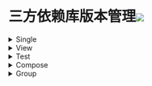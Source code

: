 # 三方依赖库版本管理[![](https://jitpack.io/v/qiushui95/LibDependencies.svg)](https://jitpack.io/#qiushui95/LibDependencies)
  
<details>  
<summary>Single</summary>  
  
>[AliOss](https://help.aliyun.com/document_detail/32043.html)(阿里云存储)  
>>implementation("com.aliyun.dpa:oss-android-sdk:2.9.13")  
  
>[AliPush](https://help.aliyun.com/document_detail/190009.html?spm=a2c4g.11174283.3.2.52eb6d163QVxjG)(阿里推送)  
>>implementation("com.aliyun.ams:alicloud-android-push:3.8.0")  
  
>[AndroidUtil](https://github.com/Blankj/AndroidUtilCode)(多功能工具包)  
>>implementation("com.blankj:utilcodex:1.31.1")  
  
>[Annotation](https://developer.android.com/jetpack/androidx/releases/annotation)(Annotation)  
>>implementation("androidx.annotation:annotation:1.5.0")  
  
>[Appcompat](https://developer.android.com/jetpack/androidx/releases/appcompat)  
>>implementation("androidx.appcompat:appcompat:1.6.1")  
  
>[Background](https://github.com/JavaNoober/BackgroundLibrary)(背景生成工具库)  
>>implementation("com.github.JavaNoober.BackgroundLibrary:libraryx:1.7.5")  
  
>[BasePopup](https://github.com/razerdp/BasePopup)(弹窗)  
>>implementation("io.github.razerdp:BasePopup:3.2.1")  
  
>[ColorKtx](https://github.com/JorgeCastilloPrz/AndroidColorX)(颜色帮助库)  
>>implementation("me.jorgecastillo:androidcolorx:0.2.0")  
  
>[Compressor](https://github.com/zetbaitsu/Compressor)(图片压缩库)  
>>implementation("id.zelory:compressor:3.0.1")  
  
>[DateTimePicker](https://github.com/loperSeven/DateTimePicker)(时间选择器)  
>>implementation("com.github.loperSeven:DateTimePicker:0.6.2")  
  
>[EasyFloat](https://github.com/princekin-f/EasyFloat)(悬浮窗)  
>>implementation("com.github.princekin-f:EasyFloat:2.0.4")  
  
>[Exif](https://developer.android.com/jetpack/androidx/releases/exifinterface)(图片信息)  
>>implementation("androidx.exifinterface:exifinterface:1.3.6")  
  
>[FlowExt](https://github.com/hoc081098/FlowExt)(Flow扩展)  
>>implementation("io.github.hoc081098:FlowExt-jvm:0.5.0")  
  
>[IpUtils](https://github.com/seancfoley/IPAddress)(IP帮助类)  
>>implementation("com.github.seancfoley:ipaddress:5.4.0")  
  
>[JodaTime](https://github.com/JodaOrg/joda-time)(时间处理库)  
>>implementation("joda-time:joda-time:2.12.2")  
  
>[LeakCanary](https://square.github.io/leakcanary/getting_started/)(内存泄露监控)  
>>implementation("com.squareup.leakcanary:leakcanary-android:2.10")  
  
>[MavenPublish](https://github.com/vanniktech/gradle-maven-publish-plugin)(Maven上传)  
>>implementation("com.vanniktech:gradle-maven-publish-plugin:0.24.0")  
  
>[Mmkv](https://github.com/Tencent/MMKV/blob/master/README_CN.md)(持久KV数据存储)  
>>implementation("com.tencent:mmkv-static:1.2.15")  
  
>[Paging](https://developer.android.com/jetpack/androidx/releases/paging)(分页请求)  
>>implementation("androidx.paging:paging-runtime-ktx:3.1.1")  
  
>[PanelSwitch](https://github.com/DSAppTeam/PanelSwitchHelper)(聊天键盘优化)  
>>implementation("com.github.DSAppTeam:PanelSwitchHelper:v1.5.2")  
  
>[Profiler](https://github.com/itkacher/OkHttpProfiler)(AS OkHttp 拦截器)  
>>implementation("com.localebro:okhttpprofiler:1.0.8")  
  
>[QrScanner](https://github.com/jenly1314/ZXingLite)(二维码扫描)  
>>implementation("com.github.jenly1314:zxing-lite:2.3.0")  
  
>[Serialization](https://github.com/Kotlin/kotlinx.serialization)(Json序列化)  
>>implementation("org.jetbrains.kotlinx:kotlinx-serialization-json:1.4.1")  
  
>[SoftEvent](https://github.com/liangjingkanji/soft-input-event)(软键盘事件)  
>>implementation("com.github.liangjingkanji:soft-input-event:1.0.9")  
  
>[Startup](https://github.com/qiushui95/AndroidInitializer)(app启动初始化)  
>>implementation("com.github.qiushui95:AndroidInitializer:1.0.9")  
  
>[Store](https://github.com/dropbox/Store)(多数据源)  
>>implementation("com.dropbox.mobile.store:store4:4.0.5")  
  
>[VasDolly](https://github.com/Tencent/VasDolly)(多渠道打包)  
>>implementation("com.tencent.vasdolly:helper:3.0.6")  
  
>[WeChat](https://developers.weixin.qq.com/doc/oplatform/Mobile_App/Resource_Center_Homepage.html)(微信开发Sdk)  
>>implementation("com.tencent.mm.opensdk:wechat-sdk-android-without-mta:6.8.0")  
  
>[XCrash](https://github.com/iqiyi/xCrash/blob/master/README.zh-CN.md)(奔溃日志收集)  
>>implementation("com.iqiyi.xcrash:xcrash-android-lib:3.1.0")  
  
>[XPopup](https://github.com/li-xiaojun/XPopup)(弹窗)  
>>implementation("com.github.li-xiaojun:XPopup:2.9.19")  
  
>[XXPermissions](https://github.com/getActivity/XXPermissions)(权限请求)  
>>implementation("com.github.getActivity:XXPermissions:16.6")  
  
>[Zip4J](https://github.com/srikanth-lingala/zip4j)(zip压缩相关)  
>>implementation("net.lingala.zip4j:zip4j:2.11.4")  
  
</details>  
  
<details>  
<summary>View</summary>  
  
>[AgentWeb](https://github.com/Justson/AgentWeb)(浏览器)  
>>implementation("com.github.Justson.AgentWeb:agentweb-core:v5.0.6-androidx")  
  
>[BannerView](https://github.com/xiaohaibin/XBanner/tree/androidX)(轮播控件)  
>>implementation("com.github.xiaohaibin:XBanner:androidx_v1.2.8")  
  
>[BlurView](https://github.com/Dimezis/BlurView)(高斯模糊)  
>>implementation("com.github.Dimezis:BlurView:version-2.0.3")  
  
>[BottomNavigation](https://github.com/Ashok-Varma/BottomNavigation)(底部导航)  
>>implementation("com.ashokvarma.android:bottom-navigation-bar:2.2.0")  
  
>[BottomTab](https://github.com/tyzlmjj/PagerBottomTabStrip)(底部导航)  
>>implementation("me.majiajie:pager-bottom-tab-strip:2.4.0")  
  
>[ConstraintLayout](https://developer.android.com/jetpack/androidx/releases/constraintlayout)(约束布局)  
>>implementation("androidx.constraintlayout:constraintlayout:2.1.4")  
  
>[CornerView](https://github.com/csdn-mobile/RoundView)(圆角控件)  
>>implementation("io.github.csdn-mobile:RoundView:1.8.0")  
  
>[DotsIndicator](https://github.com/tommybuonomo/dotsindicator)(指示器控件)  
>>implementation("com.tbuonomo:dotsindicator:4.3")  
  
>[FlexBox](https://github.com/google/flexbox-layout)(流式布局)  
>>implementation("com.google.android.flexbox:flexbox:3.0.0")  
  
>[FormatterEdit](https://github.com/dkzwm/FormatEditText)(输入格式化控件)  
>>implementation("com.github.dkzwm:fet-core:0.2.1")  
  
>[LottieView](https://github.com/airbnb/lottie-android)(动画框架)  
>>implementation("com.airbnb.android:lottie:5.2.0")  
  
>[Material](https://github.com/material-components/material-components-android)  
>>implementation("com.google.android.material:material:1.8.0")  
  
>[PdfViewer](https://github.com/barteksc/AndroidPdfViewer)(pdf查看)  
>>implementation("com.github.mhiew:android-pdf-viewer:3.2.0-beta.3")  
  
>[PhotoView](https://github.com/Baseflow/PhotoView)(图片预览)  
>>implementation("com.github.chrisbanes:PhotoView:2.3.0")  
  
>[PinView](https://github.com/ChaosLeung/PinView)(密码输入框)  
>>implementation("io.github.chaosleung:pinview:1.4.4")  
  
>[RecyclerView](https://developer.android.com/jetpack/androidx/releases/recyclerview)  
>>implementation("androidx.recyclerview:recyclerview:1.3.0-rc01")  
  
>[RecyclerViewDivider](https://github.com/fondesa/recycler-view-divider)(RecyclerView分割线)  
>>implementation("com.github.fondesa:recycler-view-divider:3.6.0")  
  
>[RecyclerViewSnap](https://github.com/rubensousa/GravitySnapHelper)(RecyclerView分割线)  
>>implementation("com.github.rubensousa:gravitysnaphelper:2.2.2")  
  
>[ScrollContainer](https://github.com/donkingliang/ConsecutiveScroller)(嵌套滑动组件)  
>>implementation("com.github.donkingliang:ConsecutiveScroller:4.6.4")  
  
>[SmartRefreshLayout](https://github.com/scwang90/SmartRefreshLayout)(下拉刷新控件)  
>>implementation("io.github.scwang90:refresh-footer-classics:2.0.5")  
>>implementation("io.github.scwang90:refresh-header-classics:2.0.5")  
>>implementation("io.github.scwang90:refresh-layout-kernel:2.0.5")  
>>implementation("io.github.scwang90:refresh-header-two-level:2.0.5")  
  
>[SwipeRefreshLayout](https://developer.android.com/jetpack/androidx/releases/swiperefreshlayout)(下拉刷新控件)  
>>implementation("androidx.swiperefreshlayout:swiperefreshlayout:1.2.0-alpha01")  
  
>[SwitchButton](https://github.com/kyleduo/SwitchButton)(开关按钮)  
>>implementation("com.kyleduo.switchbutton:library:2.1.0")  
  
>[TabLayout](https://github.com/angcyo/DslTabLayout)  
>>implementation("com.github.angcyo.DslTablayout:TabLayout:3.5.3")  
>>implementation("com.github.angcyo.DslTablayout:ViewPager1Delegate:3.5.3")  
>>implementation("com.github.angcyo.DslTablayout:ViewPager2Delegate:3.5.3")  
  
>[ViewPager2](https://developer.android.com/jetpack/androidx/releases/viewpager2)  
>>implementation("androidx.viewpager2:viewpager2:1.1.0-beta01")  
  
</details>  
  
<details>  
<summary>Test</summary>  
  
>[Espresso](https://mvnrepository.com/artifact/androidx.test.espresso/espresso-core)(UI自动化测试)  
>>androidTestImplementation("androidx.test.espresso:espresso-core:3.5.1")  
  
>[Junit](https://mvnrepository.com/artifact/org.junit.jupiter/junit-jupiter)(单元测试)  
>>testImplementation("org.junit.jupiter:junit-jupiter:5.9.2")  
  
>[JunitExt](https://mvnrepository.com/artifact/androidx.test.ext/junit-ktx)(单元测试扩展)  
>>testImplementation("androidx.test.ext:junit-ktx:1.1.5")  
  
</details>  
  
<details>  
<summary>Compose</summary>  
  
>[Accompanist](https://github.com/google/accompanist)  
>>implementation("com.google.accompanist:accompanist-adaptive:0.28.0")  
>>implementation("com.google.accompanist:accompanist-themeadapter-appcompat:0.28.0")  
>>implementation("com.google.accompanist:accompanist-drawablepainter:0.28.0")  
>>implementation("com.google.accompanist:accompanist-flowlayout:0.28.0")  
>>implementation("com.google.accompanist:accompanist-themeadapter-material3:0.28.0")  
>>implementation("com.google.accompanist:accompanist-themeadapter-material:0.28.0")  
>>implementation("com.google.accompanist:accompanist-navigation-animation:0.28.0")  
>>implementation("com.google.accompanist:accompanist-navigation-material:0.28.0")  
>>implementation("com.google.accompanist:accompanist-pager:0.28.0")  
>>implementation("com.google.accompanist:accompanist-pager-indicators:0.28.0")  
>>implementation("com.google.accompanist:accompanist-permissions:0.28.0")  
>>implementation("com.google.accompanist:accompanist-placeholder:0.28.0")  
>>implementation("com.google.accompanist:accompanist-placeholder-material:0.28.0")  
>>implementation("com.google.accompanist:accompanist-systemuicontroller:0.28.0")  
>>implementation("com.google.accompanist:accompanist-testharness:0.28.0")  
>>implementation("com.google.accompanist:accompanist-webview:0.28.0")  
  
>[ConstraintLayout](https://developer.android.com/jetpack/androidx/releases/constraintlayout)(Compose约束布局)  
>>implementation("androidx.constraintlayout:constraintlayout-compose:1.0.1")  
  
>[NavigationAnimation](https://github.com/fornewid/material-motion-compose)(Compose导航动画)  
>>implementation("com.github.fornewid:material-motion-compose:0.8.1")  
  
>[Official](https://developer.android.com/jetpack/androidx/releases/compose)(Compose官方)  
>>implementation("androidx.compose.animation:animation:1.3.3")  
>>implementation("androidx.compose.compiler:compiler:1.4.2")  
>>implementation("androidx.compose.foundation:foundation:1.3.1")  
>>implementation("androidx.compose.material:material:1.3.1")  
>>implementation("androidx.compose.ui:ui:1.3.3")  
>>implementation("androidx.compose.ui:ui-tooling-preview:1.3.3")  
>>testImplementation("androidx.compose.ui:ui-tooling:1.3.3")  
  
>[OfficialAlpha](https://developer.android.com/jetpack/androidx/releases/compose)(Compose Alpha官方)  
>>implementation("androidx.compose.animation:animation:1.4.0-beta01")  
>>implementation("androidx.compose.compiler:compiler:1.4.2")  
>>implementation("androidx.compose.foundation:foundation:1.4.0-beta01")  
>>implementation("androidx.compose.material:material:1.4.0-beta01")  
>>implementation("androidx.compose.ui:ui:1.4.0-beta01")  
>>implementation("androidx.compose.ui:ui-tooling-preview:1.4.0-beta01")  
>>testImplementation("androidx.compose.ui:ui-tooling:1.4.0-beta01")  
  
>[ViewModel](https://developer.android.com/jetpack/androidx/releases/lifecycle)  
>>implementation("androidx.lifecycle:lifecycle-viewmodel-compose:2.5.1")  
  
</details>  
  
<details>  
<summary>Group</summary>  
  
>[Activity](https://developer.android.com/jetpack/androidx/releases/activity)  
>>implementation("androidx.activity:activity-compose:1.6.1")  
>>implementation("androidx.activity:activity-ktx:1.6.1")  
  
>[Bugly](https://bugly.qq.com/docs/user-guide/instruction-manual-android/?v=1.0.0)  
>>implementation("com.tencent.bugly:crashreport:4.1.9")  
>>implementation("com.tencent.bugly:crashreport_upgrade:1.6.1")  
  
>[CameraX](https://developer.android.com/jetpack/androidx/releases/camera)(相机相关)  
>>implementation("androidx.camera:camera-camera2:1.2.1")  
>>implementation("androidx.camera:camera-core:1.2.1")  
>>implementation("androidx.camera:camera-extensions:1.2.1")  
>>implementation("androidx.camera:camera-lifecycle:1.2.1")  
>>implementation("androidx.camera:camera-video:1.2.1")  
>>implementation("androidx.camera:camera-view:1.2.1")  
  
>[Chucker](https://github.com/ChuckerTeam/chucker)(网络请求监控)  
>>debugImplementation("com.github.chuckerteam.chucker:library:3.5.2")  
>>releaseImplementation("com.github.chuckerteam.chucker:library-no-op:3.5.2")  
  
>[Core](https://developer.android.com/jetpack/androidx/releases/core)  
>>implementation("androidx.core:core-ktx:1.9.0")  
>>implementation("androidx.core:core-splashscreen:1.0.0")  
  
>[Coroutines](https://github.com/Kotlin/kotlinx.coroutines)(协程)  
>>implementation("org.jetbrains.kotlinx:kotlinx-coroutines-android:1.6.4")  
>>testImplementation("org.jetbrains.kotlinx:kotlinx-coroutines-test:1.6.4")  
  
>[Crop](https://github.com/Yalantis/uCrop)(图片裁剪)  
>>implementation("com.github.yalantis:ucrop:2.2.8")  
>>implementation("com.github.yalantis:ucrop:2.2.8-native")  
  
>[Download](https://github.com/AriaLyy/Aria)(下载)  
>>kapt("me.laoyuyu.aria:compiler:3.8.16")  
>>implementation("me.laoyuyu.aria:core:3.8.16")  
>>implementation("me.laoyuyu.aria:ftp:3.8.16")  
>>implementation("me.laoyuyu.aria:m3u8:3.8.16")  
>>implementation("me.laoyuyu.aria:sftp:3.8.16")  
  
>[Epoxy](https://github.com/airbnb/epoxy)  
>>kapt("com.airbnb.android:epoxy-processor:5.1.1")  
>>implementation("com.airbnb.android:epoxy-compose:5.1.1")  
>>implementation("com.airbnb.android:epoxy:5.1.1")  
>>implementation("com.airbnb.android:epoxy-glide-preloading:5.1.1")  
  
>[Fetch](https://github.com/tonyofrancis/Fetch)(下载框架)  
>>implementation("androidx.tonyodev.fetch2:xfetch2:3.1.6")  
>>implementation("androidx.tonyodev.fetch2okhttp:xfetch2okhttp:3.1.6")  
  
>[FlowBinding](https://github.com/ReactiveCircus/FlowBinding)(FlowBinding)  
>>implementation("io.github.reactivecircus.flowbinding:flowbinding-activity:1.2.0")  
>>implementation("io.github.reactivecircus.flowbinding:flowbinding-android:1.2.0")  
>>implementation("io.github.reactivecircus.flowbinding:flowbinding-appcompat:1.2.0")  
>>implementation("io.github.reactivecircus.flowbinding:flowbinding-core:1.2.0")  
>>implementation("io.github.reactivecircus.flowbinding:flowbinding-drawerlayout:1.2.0")  
>>implementation("io.github.reactivecircus.flowbinding:flowbinding-lifecycle:1.2.0")  
>>implementation("io.github.reactivecircus.flowbinding:flowbinding-material:1.2.0")  
>>implementation("io.github.reactivecircus.flowbinding:flowbinding-navigation:1.2.0")  
>>implementation("io.github.reactivecircus.flowbinding:flowbinding-preference:1.2.0")  
>>implementation("io.github.reactivecircus.flowbinding:flowbinding-recyclerview:1.2.0")  
>>implementation("io.github.reactivecircus.flowbinding:flowbinding-swiperefreshlayout:1.2.0")  
>>implementation("io.github.reactivecircus.flowbinding:flowbinding-viewpager:1.2.0")  
>>implementation("io.github.reactivecircus.flowbinding:flowbinding-viewpager2:1.2.0")  
  
>[Fragment](https://developer.android.com/jetpack/androidx/releases/fragment)  
>>implementation("androidx.fragment:fragment-ktx:1.5.5")  
>>testImplementation("androidx.fragment:fragment-testing:1.5.5")  
  
>[Glide](https://github.com/bumptech/glide)(图片加载)  
>>kapt("com.github.bumptech.glide:compiler:4.14.2")  
>>implementation("com.github.bumptech.glide:compose:1.0.0-alpha.1")  
>>implementation("com.github.bumptech.glide:glide:4.14.2")  
>>implementation("com.github.bumptech.glide:okhttp3-integration:4.14.2")  
  
>[ImagePicker](https://github.com/LuckSiege/PictureSelector)(图片选择库)  
>>implementation("io.github.lucksiege:camerax:v3.10.7")  
>>implementation("io.github.lucksiege:compress:v3.10.7")  
>>implementation("io.github.lucksiege:pictureselector:v3.10.7")  
>>implementation("io.github.lucksiege:ucrop:v3.10.7")  
  
>[ImmersionBar](https://github.com/gyf-dev/ImmersionBar)(状态栏)  
>>implementation("com.geyifeng.immersionbar:immersionbar:3.2.2")  
>>implementation("com.geyifeng.immersionbar:immersionbar-ktx:3.2.2")  
  
>[Koin](https://github.com/InsertKoinIO/koin)(依赖注入库)  
>>implementation("io.insert-koin:koin-android:3.3.3")  
>>implementation("io.insert-koin:koin-androidx-compose:3.4.2")  
>>implementation("io.insert-koin:koin-core:3.3.3")  
>>implementation("io.insert-koin:koin-androidx-navigation:3.3.3")  
>>testImplementation("io.insert-koin:koin-test-junit5:3.3.3")  
>>implementation("io.insert-koin:koin-androidx-workmanager:3.3.3")  
  
>[Kotlin](https://github.com/JetBrains/kotlin)  
>>implementation("org.jetbrains.kotlin:kotlin-reflect:1.8.10")  
>>implementation("org.jetbrains.kotlin:kotlin-stdlib:1.8.10")  
  
>[Lifecycle](https://developer.android.com/jetpack/androidx/releases/lifecycle)  
>>implementation("androidx.lifecycle:lifecycle-common:2.5.1")  
>>implementation("androidx.lifecycle:lifecycle-livedata-ktx:2.5.1")  
>>implementation("androidx.lifecycle:lifecycle-process:2.5.1")  
>>implementation("androidx.lifecycle:lifecycle-runtime-ktx:2.5.1")  
>>implementation("androidx.lifecycle:lifecycle-viewmodel-savedstate:2.5.1")  
>>implementation("androidx.lifecycle:lifecycle-service:2.5.1")  
>>implementation("androidx.lifecycle:lifecycle-viewmodel-ktx:2.5.1")  
  
>[Mavericks](https://github.com/airbnb/mavericks)(Mavericks架构)  
>>implementation("com.airbnb.android:mavericks-compose:3.0.1")  
>>implementation("com.airbnb.android:mavericks:3.0.1")  
>>implementation("com.airbnb.android:mavericks-navigation:3.0.1")  
  
>[MoShi](https://github.com/square/moshi)(json解析库)  
>>kapt("com.squareup.moshi:moshi-kotlin-codegen:1.14.0")  
>>implementation("com.squareup.moshi:moshi:1.14.0")  
  
>[MviOrbit](https://github.com/orbit-mvi/orbit-mvi)(mvi架构库)  
>>implementation("org.orbit-mvi:orbit-compose:4.5.0")  
>>implementation("org.orbit-mvi:orbit-core:4.5.0")  
>>testImplementation("org.orbit-mvi:orbit-test:4.5.0")  
>>implementation("org.orbit-mvi:orbit-viewmodel:4.5.0")  
  
>[Navigation](https://developer.android.com/jetpack/androidx/releases/navigation)(导航库)  
>>implementation("androidx.navigation:navigation-compose:2.5.3")  
>>implementation("androidx.navigation:navigation-fragment-ktx:2.5.3")  
>>testImplementation("androidx.navigation:navigation-testing:2.5.3")  
>>implementation("androidx.navigation:navigation-ui-ktx:2.5.3")  
  
>[OkDownload](https://github.com/lingochamp/okdownload)  
>>implementation("com.liulishuo.okdownload:okdownload:1.0.7")  
>>implementation("com.liulishuo.okdownload:filedownloader:1.0.7")  
>>implementation("com.liulishuo.okdownload:ktx:1.0.7")  
>>implementation("com.liulishuo.okdownload:okhttp:1.0.7")  
>>implementation("com.liulishuo.okdownload:sqlite:1.0.7")  
  
>[OkHttp](https://github.com/square/okhttp)  
>>implementation("com.squareup.okhttp3:okhttp:4.10.0")  
>>implementation("com.squareup.okhttp3:logging-interceptor:4.10.0")  
>>androidTestImplementation("com.squareup.okhttp3:mockwebserver:4.10.0")  
  
>[Paris](https://github.com/airbnb/paris)  
>>kapt("com.airbnb.android:paris-processor:2.0.1")  
>>implementation("com.airbnb.android:paris:2.0.1")  
  
>[Retrofit](https://github.com/square/retrofit)(网络请求)  
>>implementation("com.squareup.retrofit2:retrofit:2.9.0")  
>>implementation("com.squareup.retrofit2:converter-moshi:2.9.0")  
>>implementation("com.squareup.retrofit2:converter-scalars:2.9.0")  
  
>[Room](https://developer.android.com/jetpack/androidx/releases/room)(Sqlite数据库)  
>>kapt("androidx.room:room-compiler:2.5.0")  
>>implementation("androidx.room:room-runtime:2.5.0")  
>>implementation("androidx.room:room-ktx:2.5.0")  
>>testImplementation("androidx.room:room-testing:2.5.0")  
  
>[Sqlite](https://developer.android.com/jetpack/androidx/releases/sqlite)(Sqlite)  
>>implementation("androidx.sqlite:sqlite-framework:2.3.0")  
>>implementation("androidx.sqlite:sqlite-ktx:2.3.0")  
  
>[Stetho](https://github.com/facebook/stetho)(调试工具)  
>>implementation("com.facebook.stetho:stetho:1.6.0")  
>>implementation("com.facebook.stetho:stetho-okhttp3:1.6.0")  
  
>[Transformer](https://github.com/wasabeef/transformers)(图片裁剪器)  
>>implementation("jp.wasabeef.transformers:coil:1.0.6")  
>>implementation("jp.wasabeef.transformers:coil-gpu:1.0.6")  
>>implementation("jp.wasabeef.transformers:core:1.0.6")  
>>implementation("jp.wasabeef.transformers:glide:1.0.6")  
>>implementation("jp.wasabeef.transformers:glide-gpu:1.0.6")  
  
>[UploadService](https://github.com/gotev/android-upload-service)(上传服务)  
>>implementation("net.gotev:uploadservice:4.7.0")  
>>implementation("net.gotev:uploadservice-ftp:4.7.0")  
>>implementation("net.gotev:uploadservice-okhttp:4.7.0")  
  
>[WorkManager](https://developer.android.com/jetpack/androidx/releases/work)(任务管理器)  
>>implementation("androidx.work:work-runtime-ktx:2.8.0")  
>>testImplementation("androidx.work:work-testing:2.8.0")  
  
</details>  
  
